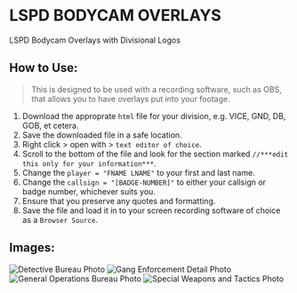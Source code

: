 # LSPD BODYCAM OVERLAYS
LSPD Bodycam Overlays with Divisional Logos

## How to Use:
> This is designed to be used with a recording software, such as OBS, that allows you to have overlays put into your footage.

1. Download the approprate `html` file for your division, e.g. VICE, GND, DB, GOB, et cetera.
2. Save the downloaded file in a safe location.
3. Right click > open with > `text editor of choice`.
4. Scroll to the bottom of the file and look for the section marked `//***edit this only for your information***`.
5. Change the `player = "FNAME LNAME"` to your first and last name.
6. Change the `callsign = "[BADGE-NUMBER]"` to either your callsign or badge number, whichever suits you.
7. Ensure that you preserve any quotes and formatting.
8. Save the file and load it in to your screen recording software of choice as a `Browser Source`.

## Images:
![Detective Bureau Photo](https://i.imgur.com/9Dl7pja.png)
![Gang Enforcement Detail Photo](https://i.imgur.com/2aK8Zfi.png)<br>
![General Operations Bureau Photo](https://user-images.githubusercontent.com/103866867/215344249-a9a1c9cf-6816-48ac-b4a1-8a47244de673.png)
![Special Weapons and Tactics Photo](https://user-images.githubusercontent.com/103866867/215344283-89957d4b-037c-4997-be50-dd31096dd594.png)
